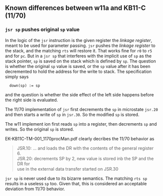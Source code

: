 ## Known differences between w11a and KB11-C (11/70)

### `jsr sp` pushes original `sp` value

In the logic of the `jsr` instruction is the given register the
_linkage register_, meant to be used for parameter passing.
`jsr` pushes the _linkage register_ to the stack, and the matching `rts`
will restore it. That works fine for `r0` to `r5` and for `pc`.
But in a `jsr sp` that interferes with the implicit use of `sp`
as the stack pointer, `sp` is saved on the stack which is defined by `sp`.
The question is whether the original `sp` value is saved, or the `sp`
value after it has been decremented to hold the address for the write
to stack. The specification simply says
```
  down(sp) := sp
```
and the question is whether the side effect of the left side happens before
the right side is evaluated.

The 11/70 implementation of `jsr` first decrements the `sp` in
microstate `jsr.20` and then starts a write of `sp` in `jsr.30`.
So the modified `sp` is stored.

The w11 implement ion first reads `sp` into a register, then decrements
`sp` and writes. So the original `sp` is stored.

EK-KB11C-TM-001_1170procMan.pdf clearly decribes the 11/70 behavior as
>  JSR.10: ... and loads the DR with the contents of the general register 6.  
>  JSR.20: decrements SP by 2, new value is stored inb the SP and the DR for  
>  use in the external data transfer started on JSR.30

`jsr sp` is never used due to its bizarre semantics. The matching `rts sp`
results in a useless `sp` too. Given that, this is considered an
acceptable deviation from 11/70 behavior.
